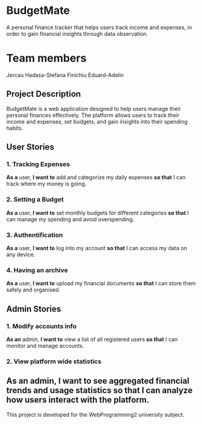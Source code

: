 # BudgetMate
A personal finance tracker that helps users track income and expenses, in order to gain financial insights through data observation.

# Team members
Jercau Hadasa-Stefana
Finichiu Eduard-Adelin

## Project Description
BudgetMate is a web application designed to help users manage their personal finances effectively. The platform allows users to track their income and expenses, set budgets, and gain insights into their spending habits. 

## User Stories

### 1. Tracking Expenses
**As a** user, **I want to** add and categorize my daily expenses **so that** I can track where my money is going.

### 2. Setting a Budget
**As a** user, **I want to** set monthly budgets for different categories **so that** I can manage my spending and avoid overspending.

### 3. Authentification
**As a** user, **I want to** log into my account **so that** I can access my data on any device.

### 4. Having an archive
**As a** user, **I want to** upload my financial documents **so that** I can store them safely and organised.

## Admin Stories

### 1. Modify accounts info
**As an** admin, **I want to** view a list of all registered users **so that** I can monitor and manage accounts.

### 2. View platform wide statistics
**As an** admin, **I want to** see aggregated financial trends and usage statistics **so that** I can analyze how users interact with the platform.
---

This project is developed for the WebProgramming2 university subject.

